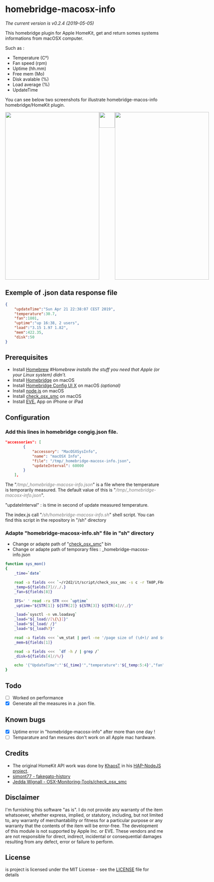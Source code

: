 # homebridge-macosx-info
*The current version is v0.2.4 (2019-05-05)*

This homebridge plugin for Apple HomeKit, get and return somes systems informations from macOSX computer. 

Such as :
* Temperature (C°)
* Fan speed (rpm)
* Uptime (hh.mm)
* Free mem (Mo)
* Disk avalable (%)
* Load average (%)
* UpdateTime

You can see below two screenshots for illustrate homebridge-macos-info homebridge/HomeKit plugin.
<div style="width:650px; height:533px; overflow:scroll; overflow-x: scroll;overflow-y: hidden">
<img style=" float:left; display:inline" src=https://di-marco.net/screenshots/screenshot_1.png width="300px" height="533px"/>
<img style=" float:left; display:inline" src=https://di-marco.net/screenshots/.fake.png width="50px" height="50px"/>
<img style=" float:left; display:inline" src=https://di-marco.net/screenshots/screenshot_2.png width="300px" height="533px"/>
</div>

## Exemple of .json data response file
```json  
{
    "updateTime":"Sun Apr 21 22:38:07 CEST 2019",
    "temperature":30.7,
    "fan":1801,
    "uptime":"up 16:38, 2 users",
    "load":"3.15 1.97 1.82",
    "mem":422.35,
    "disk":50
}
```
## Prerequisites
* Install <a href="https://brew.sh">Homebrew</a> *#Homebrew installs the stuff you need that Apple (or your Linux system) didn’t.*
* Install <a href="https://github.com/nfarina/homebridge/wiki/Install-Homebridge-on-macOS">Homebridge</a> on macOS
* Install <a href="https://github.com/oznu/homebridge-config-ui-x#readme">Homebridge Config UI X</a> on macOS *(optional)*
* Install <a href="https://nodejs.org/en/download/package-manager/#macos">node.js</a> on macOS
* Install <a href="https://github.com/jedda/OSX-Monitoring-Tools/tree/master/check_osx_smc">check_osx_smc</a> on macOS
* Install <a href="https://www.evehome.com/en/eve-app">EVE.</a> App on iPhone or iPad

## Configuration
### Add this lines in homebridge congig.json file.
```json    
"accessories": [
        {
            "accessory": "MacOSXSysInfo",
            "name": "macOSX Info",
            "file": "/tmp/_homebridge-macosx-info.json",
            "updateInterval": 60000
        }
    ],
```
The "<span style="color:grey">*/tmp/_homebridge-macosx-info.json*</span>" is a file where the temperature is temporarily measured. The default value of this is "<span style="color:grey">*/tmp/_homebridge-macosx-info.json*</span>".

"updateInterval" : is time in second of update measured temperature.

The index.js call "<span style="color:grey">*/sh/homebridge-macosx-info.sh*</span>" shell script. You can find this script in the repository in "/sh" directory

### Adapte "homebridge-macosx-info.sh" file in "sh" directory
* Change or adapte path of "<a href="https://github.com/jedda/OSX-Monitoring-Tools/tree/master/check_osx_smc">check_osx_smc</a>" bin
* Change or adapte path of temporary files : _homebridge-macosx-info.json

```sh
function sys_mon()
{
    _time=`date`

    read -a fields <<< `~/r2d2/it/script/check_osx_smc -s c -r TA0P,F0Ac -w 70,5200 -c 85,5800`
    _temp=${fields[7]//,/.}
    _fan=${fields[8]}

    IFS=' ' read -ra STR <<< `uptime`   
    _uptime="${STR[1]} ${STR[2]} ${STR[3]} ${STR[4]//,/}"

    _load=`sysctl -n vm.loadavg` 
    _load="${_load//[\{\}]}"
    _load="${_load/ /}"
    _load="${_load%?}"

    read -a fields <<< `vm_stat | perl -ne '/page size of (\d+)/ and $size=$1; /Pages\s+([^:]+)[^\d]+(\d+)/ and printf("%-16s % 16.2f Mi\n", "$1:", $2 * $size / 1048576)' | grep "free:"`
    _mem=${fields[1]}

    read -a fields <<<  `df -h / | grep /`
    _disk=${fields[4]//%/}

    echo '{"UpdateTime":"'${_time}'","temperature":'${_temp:5:4}',"fan":'${_fan:5:4}',"uptime":"'${_uptime}'","load":"'${_load}'","mem":'${_mem:0:6}',"disk":'${_disk}'}' > /tmp/_homebridge-macosx-info.json
}
```

## Todo
- [ ] Worked on performance 
- [x] Generate all the measures in a .json file.

## Known bugs
- [x] Uptime error in "homebridge-macosx-info" after more than one day !
- [ ] Temparature and fan mesures don't work on all Apple mac hardware.    

## Credits
* The original HomeKit API work was done by <a href="https://twitter.com/khaost">KhaosT</a> in his <a href="https://github.com/KhaosT/HAP-NodeJS">HAP-NodeJS project<a/>.
* <a href="https://github.com/simont77/fakegato-history">simont77 - fakegato-history</a>
* <a href="https://github.com/jedda/OSX-Monitoring-Tools/tree/master/check_osx_smc">Jedda Wignall - OSX-Monitoring-Tools/check_osx_smc</a>


## Disclaimer
I'm furnishing this software "as is". I do not provide any warranty of the item whatsoever, whether express, implied, or statutory, including, but not limited to, any warranty of merchantability or fitness for a particular purpose or any warranty that the contents of the item will be error-free. The development of this module is not supported by Apple Inc. or EVE. These vendors and me are not responsible for direct, indirect, incidental or consequential damages resulting from any defect, error or failure to perform.

## License
is project is licensed under the MIT License - see the <a href="https://github.com/ad5030/homebridge-macosx-info/blob/master/LICENSE"> LICENSE</a> file for details